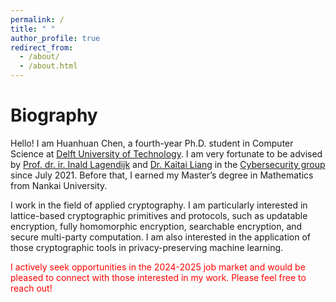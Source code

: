```yaml
---
permalink: /
title: " "
author_profile: true
redirect_from: 
  - /about/
  - /about.html
---
```


Biography
======

Hello! I am Huanhuan Chen, a fourth-year Ph.D. student in Computer Science at [Delft University of Technology](https://www.tudelft.nl/en/). I am very fortunate to be advised by [Prof. dr. ir. Inald Lagendijk](https://www.tudelft.nl/staff/r.l.lagendijk/) and [Dr. Kaitai Liang](https://sites.google.com/view/kaitailiang) in the [Cybersecurity group](https://www.tudelft.nl/ewi/over-de-faculteit/afdelingen/intelligent-systems/cybersecurity) since July 2021.  Before that, I earned my Master’s degree in Mathematics from Nankai University.


I work in the field of applied cryptography. I am particularly interested in lattice-based cryptographic primitives and protocols, such as updatable encryption, fully homomorphic encryption, searchable encryption, and secure multi-party computation. I am also interested in the application of those cryptographic tools in privacy-preserving machine learning.

<span style="color: red;">I actively seek opportunities in the 2024-2025 job market and would be pleased to connect with those interested in my work. Please feel free to reach out!</span>

